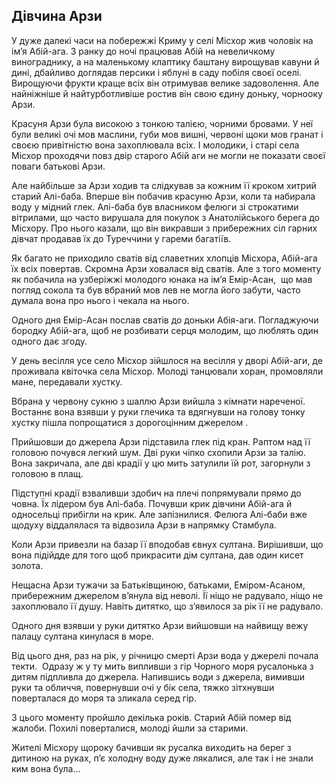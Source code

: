 ## Дівчина Арзи

У дуже далекі часи на побережжі Криму у селі Місхор жив чоловік на імʼя Абій-ага.
З ранку до ночі працював Абій на невеличкому винограднику, а на маленькому клаптику баштану вирощував кавуни й дині, дбайливо доглядав персики і яблуні в саду побіля своєї оселі.
Вирощуючи фрукти краще всіх він отримував велике задоволення.
Але найніжніше й найтурботливіше ростив він свою єдину доньку, чорнооку Арзи.

Красуня Арзи була високою з тонкою талією, чорними бровами.
У неї були великі очі мов маслини, губи мов вишні, червоні щоки мов гранат і своєю привітністю вона захоплювала всіх.
І молодики, і старі села Місхор проходячи повз двір старого Абій аги не могли не показати своєї поваги батькові Арзи.

Але найбільше за Арзи ходив та слідкував за кожним її кроком хитрий старий Алі-баба.
Вперше він побачив красуню Арзи, коли та набирала воду у мідний глек.
Алі-баба був власником фелюги зі строкатими вітрилами, що часто вирушала для покупок з Анатолійського берега до Місхору.
Про нього казали, що він викравши з прибережних сіл гарних дівчат продавав їх до Туреччини у гареми багатіїв.

Як багато не приходило сватів від славетних хлопців Місхора, Абій-ага їх всіх повертав.
Скромна Арзи ховалася від сватів.
Але з того моменту як побачила на узберіжжі молодого юнака на імʼя Емір-Асан,  що мав погляд сокола та був вбраний мов лев не могла його забути, часто думала вона про нього і чекала на нього.

Одного дня Емір-Асан послав сватів до доньки Абія-аги.
Погладжуючи бородку Абій-ага, щоб не розбивати серця молодим, що люблять один одного дає згоду.

У день весілля усе село Місхор зійшлося на весілля у дворі Абій-аги, де проживала квіточка села Місхор.
Молоді танцювали хоран, промовляли мане, передавали хустку.

Вбрана у червону сукню з шаллю Арзи вийшла з кімнати нареченої.
Востаннє вона взявши у руки глечика та вдягнувши на голову тонку хустку пішла попрощатися з дорогоцінним джерелом .

Прийшовши до джерела Арзи підставила глек під кран.
Раптом над її головою почувся легкий шум.
Дві руки чіпко схопили Арзи за талію.
Вона закричала, але дві крадії у цю мить затулили їй рот, загорнули з головою в плащ. 

Підступні крадії взваливши здобич на плечі попрямували прямо до човна.
Їх лідером був Алі-баба.
Почувши крик дівчини Абій-ага й односельці прибігли на крик.
Але запізнилися.
Фелюга Алі-баби вже щодуху віддалялася та відвозила Арзи в напрямку Стамбула.

Коли Арзи привезли на базар її вподобав євнух султана.
Вирішивши, що вона підійдде для того щоб прикрасити дім султана, дав один кисет золота.

Нещасна Арзи тужачи за Батьківщиною, батьками, Еміром-Асаном, прибережним джерелом вʼянула від неволі.
Її ніщо не радувало, ніщо не захоплювало її душу.
Навіть дитятко, що зʼявилося за рік її не радувало.

Одного дня взявши у руки дитятко Арзи вийшовши на найвищу вежу палацу султана кинулася в море.

Від цього дня, раз на рік, у річницю смерті Арзи вода у джерелі почала текти. 
Одразу ж у ту мить випливши з гір Чорного моря русалонька з дитям підпливла до джерела.
Напившись води з джерела, вимивши руки та обличчя, повернувши очі у бік села, тяжко зітхнувши поверталася до моря та зликала серед гір.

З цього моменту пройшло декілька років.
Старий Абій помер від жалоби.
Похилі поверталися, молоді йшли за старими.

Жителі Місхору щороку бачивши як русалка виходить на берег з дитиною на руках, пʼє холодну воду дуже лякалися, але так і не знали ким вона була...

